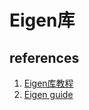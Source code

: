 # Eigen库   

## references  
1. [Eigen库教程](https://nanobind.readthedocs.io/en/latest/eigen.html)
2. [Eigen guide](https://eigen.tuxfamily.org/dox/GettingStarted.html)